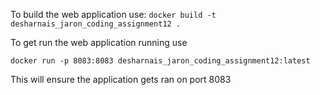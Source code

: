 To build the web application use:
`docker build -t desharnais_jaron_coding_assignment12 .`

To get run the web application running use

`docker run -p 8083:8083 desharnais_jaron_coding_assignment12:latest`

This will ensure the application gets ran on port 8083
